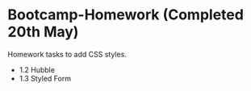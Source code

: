 # Bootcamp-Homework (Completed 20th May)
Homework tasks to add CSS styles.
- 1.2 Hubble
- 1.3 Styled Form
